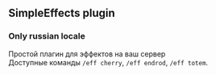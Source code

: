 ## SimpleEffects plugin
### Only russian locale
Простой плагин для эффектов на ваш сервер    
Доступные команды ``/eff cherry``, ``/eff endrod``, ``/eff totem``.